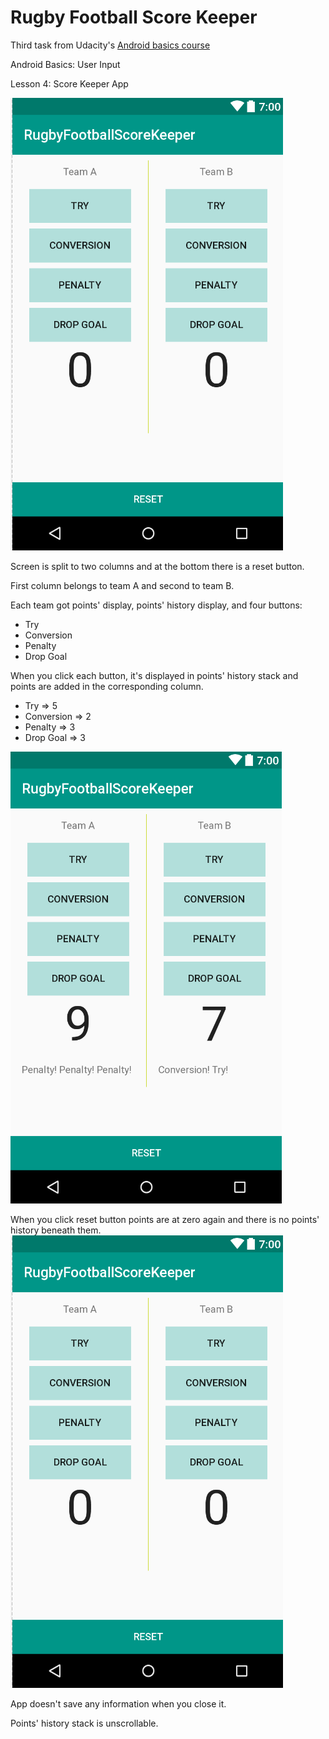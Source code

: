 # Rugby Football Score Keeper

Third task from Udacity's [Android basics course](https://www.udacity.com/course/android-basics-nanodegree-by-google--nd803)

Android Basics: User Input

Lesson 4: Score Keeper App

![When you open this application it looks like this.](docs/rugby-screenshot-start.png)

Screen is split to two columns and at the bottom there is a reset button.

First column belongs to team A and second to team B.

Each team got points' display, points' history display, and four buttons:
- Try
- Conversion
- Penalty
- Drop Goal

When you click each button, it's displayed in points' history stack and points are added in the corresponding column.
- Try => 5
- Conversion => 2
- Penalty => 3
- Drop Goal => 3

![Here's a screenshot of the app when teams got some points.](docs/rugby-screenshot-playing.png)

When you click reset button points are at zero again and there is no points' history beneath them.
![Reset button clicked.](docs/rugby-screenshot-start.png)

App doesn't save any information when you close it.

Points' history stack is unscrollable.
